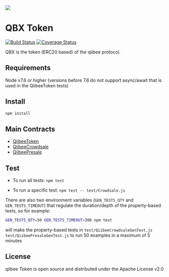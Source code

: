 ![](https://avatars3.githubusercontent.com/u/31820267?v=4&s=100)

QBX Token
=======================

[![Build Status](https://travis-ci.org/qiibee/qb-contracts.svg?branch=master)](https://travis-ci.org/qiibee/qb-contracts)
[![Coverage Status](https://coveralls.io/repos/github/qiibee/qb-contracts/badge.svg?branch=master)](https://coveralls.io/github/qiibee/qb-contracts?branch=master)

QBX is the token (ERC20 based) of the qiibee protocol.


## Requirements

Node v7.6 or higher (versions before 7.6 do not support async/await that is used in the QiibeeToken tests)

## Install

```sh
npm install
```

## Main Contracts

- [QiibeeToken](contracts/QiibeeToken.sol)
- [QiibeeCrowdsale](contracts/QiibeeCrowdsale.sol)
- [QiibeePresale](contracts/QiibeePresale.sol)

## Test

* To run all tests: `npm test`

* To run a specific test: `npm test -- test/Crowdsale.js`

There are also two environment variables (`GEN_TESTS_QTY` and `GEN_TESTS_TIMEOUT`) that regulate the duration/depth of the property-based tests, so for example:

```sh
GEN_TESTS_QTY=50 GEN_TESTS_TIMEOUT=300 npm test
```

will make the property-based tests in `test/QiibeeCrowdsaleGenTest.js` `test/QiibeePresaleGenTest.js` to run 50 examples in a maximum of 5 minutes

## License

qiibee Token is open source and distributed under the Apache License v2.0
